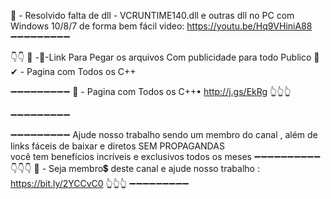 📌 - Resolvido falta de dll - VCRUNTIME140.dll  e outras dll no PC com Windows 10/8/7 de forma bem fácil
video: https://youtu.be/Hq9VHiniA88
➖➖➖➖➖➖➖➖➖



👇👇
📌 -🔐-Link Para Pegar os arquivos 
 Com publicidade para todo Publico 🥰
✔ - Pagina com Todos os C++

➖➖➖➖➖➖➖➖➖
📌 - Pagina com Todos os C++•
 http://j.gs/EkRg
👆👆👆

➖➖➖➖➖➖➖➖➖


➖➖➖➖➖➖➖➖➖
Ajude nosso trabalho sendo um membro do canal , além de links fáceis de baixar e diretos
SEM PROPAGANDAS  
você tem benefícios incríveis e exclusivos todos os meses 
➖➖➖➖➖➖➖➖➖➖
👇👇👇
📌 - Seja membro💲 deste canal e ajude nosso trabalho :
https://bit.ly/2YCCvC0
👆👆👆
➖➖➖➖➖➖➖➖➖
